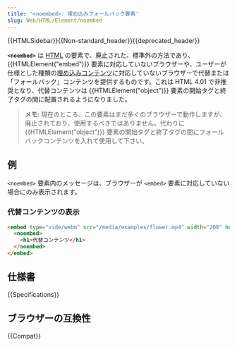```yaml
---
title: '<noembed>: 埋め込みフォールバック要素'
slug: Web/HTML/Element/noembed
---
```


{{HTMLSidebar}}{{Non-standard_header}}{{deprecated_header}}

**`<noembed>`** は [HTML](/ja/docs/Web/HTML) の要素で、廃止された、標準外の方法であり、 {{HTMLElement("embed")}} 要素に対応していないブラウザーや、ユーザーが仕様とした種類の[埋め込みコンテンツ](/ja/docs/Web/Guide/HTML/Content_categories#埋め込みコンテンツ)に対応していないブラウザーで代替または「フォールバック」コンテンツを提供するものです。これは HTML 4.01 で非推奨となり、代替コンテンツは {{HTMLElement("object")}} 要素の開始タグと終了タグの間に配置されるようになりました。

> **メモ:** 現在のところ、この要素はまだ多くのブラウザーで動作しますが、廃止されており、使用するべきではありません。代わりに {{HTMLElement("object")}} 要素の開始タグと終了タグの間にフォールバックコンテンツを入れて使用して下さい。

## 例

`<noembed>` 要素内のメッセージは、ブラウザーが `<embed>` 要素に対応していない場合にのみ表示されます。

### 代替コンテンツの表示

```html
<embed type="vide/webm" src="/media/examples/flower.mp4" width="200" height="200">
  <noembed>
    <h1>代替コンテンツ</h1>
  </noembed>
</embed>
```

## 仕様書

{{Specifications}}

## ブラウザーの互換性

{{Compat}}
